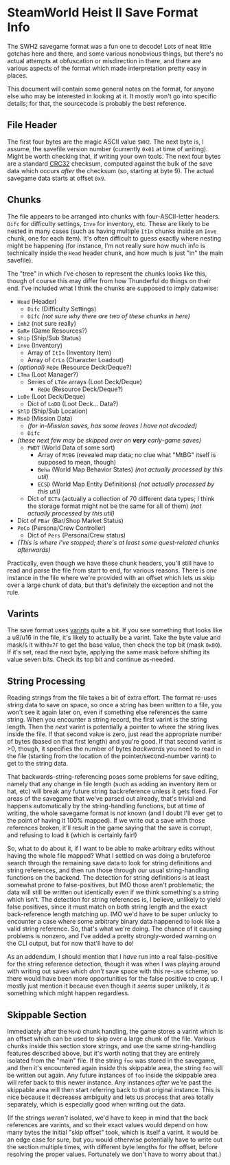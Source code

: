 SteamWorld Heist II Save Format Info
====================================

The SWH2 savegame format was a fun one to decode!  Lots of neat little gotchas
here and there, and some various nonobvious things, but there's no actual
attempts at obfuscation or misdirection in there, and there are various
aspects of the format which made interpretation pretty easy in places.

This document will contain some general notes on the format, for anyone else
who may be interested in looking at it.  It mostly won't go into specific
details; for that, the sourcecode is probably the best reference.

File Header
-----------

The first four bytes are the magic ASCII value `SWH2`.  The next byte is, I
assume, the savefile version number (currently `0x01` at time of writing).
Might be worth checking that, if writing your own tools.  The next four bytes
are a standard [CRC32](https://en.wikipedia.org/wiki/Cyclic_redundancy_check)
checksum, computed against the bulk of the save data which occurs *after* the
checksum (so, starting at byte 9).  The actual savegame data starts at 
offset `0x9`.

Chunks
------

The file appears to be arranged into chunks with four-ASCII-letter headers.  `Difc`
for difficulty settings, `Inve` for inventory, etc.  These are likely to be
nested in many cases (such as having multiple `ItIn` chunks inside an `Inve` chunk,
one for each item).  It's often difficult to guess exactly where nesting might be
happening (for instance, I'm not really sure how much info is technically inside
the `Head` header chunk, and how much is just "in" the main savefile).

The "tree" in which I've chosen to represent the chunks looks like this, though
of course this may differ from how Thunderful do things on their end.  I've
included what I think the chunks are supposed to imply datawise:

- `Head` (Header)
  - `Difc` (Difficulty Settings)
  - `Difc` *(not sure why there are two of these chunks in here)*
- `Imh2` (not sure really)
- `GaRe` (Game Resources?)
- `Ship` (Ship/Sub Status)
- `Inve` (Inventory)
  - Array of `ItIn` (Inventory Item)
  - Array of `CrLo` (Character Loadout)
- *(optional)* `ReDe` (Resource Deck/Deque?)
- `LTma` (Loot Manager?)
  - Series of `LTde` arrays (Loot Deck/Deque)
    - `ReDe` (Resource Deck/Deque?)
- `LoDe` (Loot Deck/Deque)
  - Dict of `LoDD` (Loot Deck... Data?)
- `ShlD` (Ship/Sub Location)
- `MsnD` (Mission Data)
  - *(for in-Mission saves, has some leaves I have not decoded)*
  - `Difc`
- *(these next few may be skipped over on **very** early-game saves)*
  - `PWDT` (World Data of some sort)
    - Array of `MtBG` (revealed map data; no clue what "MtBG" itself is supposed to mean, though)
    - `Beha` (World Map Behavior States) *(not actually processed by this util)*
    - `ECSD` (World Map Entity Definitions) *(not actually processed by this util)*
  - Dict of `ECTa` (actually a collection of 70 different data types; I think
    the storage format might not be the same for all of them) *(not actually
    processed by this util)*
- Dict of `PBar` (Bar/Shop Market Status)
- `PeCo` (Persona/Crew Controller)
  - Dict of `Pers` (Persona/Crew status)
- *(This is where I've stopped; there's at least some quest-related
  chunks afterwards)*

Practically, even though we have these chunk headers, you'll still have to read
and parse the file from start to end, for various reasons.  There is *one* instance
in the file where we're provided with an offset which lets us skip over a large
chunk of data, but that's definitely the exception and not the rule.

Varints
-------

The save format uses [varints](https://en.wikipedia.org/wiki/Variable-length_quantity)
quite a bit.  If you see something that looks like a u8/u16 in the file, it's
likely to actually be a varint.  Take the byte value and mask/`&` it with`0x7F`
to get the base value, then check the top bit (mask `0x80`).  If it's set,
read the next byte, applying the same mask before shifting its value seven bits.
Check its top bit and continue as-needed.

String Processing
-----------------

Reading strings from the file takes a bit of extra effort.  The format re-uses
string data to save on space, so once a string has been written to a file, you won't
see it again later on, even if something else references the same string.  When you
encounter a string record, the first varint is the string length.  Then the *next*
varint is potentially a pointer to where the string lives inside the file.  If
that second value is zero, just read the appropriate number of bytes (based on that
first length) and you're good.  If that second varint is >0, though, it specifies
the number of bytes *backwards* you need to read in the file (starting from the
location of the pointer/second-number varint) to get to the string data.

That backwards-string-referencing poses some problems for save editing, namely that
any change in file length (such as adding an inventory item or hat, etc) will break
any future string backreference unless it gets fixed.  For areas of the savegame that
we've parsed out already, that's trivial and happens automatically by the
string-handling functions, but at time of writing, the whole savegame format is *not*
known (and I doubt I'll ever get to the point of having it 100% mapped).  If we write
out a save with those references broken, it'll result in the game saying that the
save is corrupt, and refusing to load it (which is certainly fair!)

So, what to do about it, if I want to be able to make arbitrary edits without having
the whole file mapped?  What I settled on was doing a bruteforce search through the
remaining save data to look for string definitions and string references, and then
run those through our usual string-handling functions on the backend.  The detection
for string definitions is at least somewhat prone to false-positives, but IMO those
aren't problematic; the data will still be written out identically even if we think
something's a string which isn't.  The detection for string references is, I believe,
unlikely to yield false positives, since it must match on both string length and the
exact back-reference length matching up.  IMO we'd have to be super unlucky to encounter
a case where some arbitrary binary data happened to look like a valid string reference.
So, that's what we're doing.  The chance of it causing problems is nonzero, and I've
added a pretty strongly-worded warning on the CLI output, but for now that'll have to
do!

As an addendum, I should mention that I *have* run into a real false-positive for
the string reference detection, though it was when I was playing around with writing
out saves which *don't* save space with this re-use scheme, so there would have been
more opportunities for the false positive to crop up.  I mostly just mention it because
even though it *seems* super unlikely, it *is* something which might happen regardless.

Skippable Section
-----------------

Immediately after the `MsnD` chunk handling, the game stores a varint which is an
offset which can be used to skip over a large chunk of the file.  Various chunks
inside this section store strings, and use the same string-handling features
described above, but it's worth noting that they are entirely isolated from the
"main" file.  If the string `foo` was stored in the savegame, and then it's
encountered again inside this skippable area, the string `foo` will be written
out again.  Any future instances of `foo` inside the skippable area will refer
back to this newer instance.  Any instances *after* we're past the skippable
area will then start referring back to that original instance.  This is nice
because it decreases ambiguity and lets us process that area totally separately,
which is especially good when writing out the data.

(If the strings *weren't* isolated, we'd have to keep in mind that the back
references are varints, and so their exact values would depend on how many
bytes the initial "skip offset" took, which is itself a varint.  It would be
an edge case for sure, but you would otherwise potentially have to write out
the section multiple times, with different byte lengths for the offset, before
resolving the proper values.  Fortunately we don't have to worry about that.)

